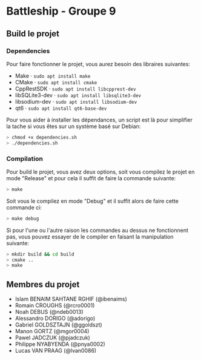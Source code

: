 # Battleship - Groupe 9
## Build le projet
### Dependencies
Pour faire fonctionner le projet, vous aurez besoin des libraires suivantes:
 - Make · `sudo apt install make`
 - CMake · `sudo apt install cmake`
 - CppRestSDK · `sudo apt install libcpprest-dev`
 - libSQLite3-dev · `sudo apt install libsqlite3-dev`
 - libsodium-dev · `sudo apt install libsodium-dev`
 - qt6 · `sudo apt install qt6-base-dev`

Pour vous aider à installer les dépendances, un script est là pour simplifier la tache si vous êtes sur un système basé sur Debian:
```sh
> chmod +x dependencies.sh
> ./dependencies.sh
```

### Compilation
Pour build le projet, vous avez deux options, soit vous compilez le projet en mode "Release" et pour cela il suffit de faire la commande suivante:
```sh
> make
```
Soit vous le compilez en mode "Debug" et il suffit alors de faire cette commande ci:
```sh
> make debug
```

Si pour l'une ou l'autre raison les commandes au dessus ne fonctionnent pas, vous pouvez essayer de le compiler en faisant la manipulation suivante:
```sh
> mkdir build && cd build
> cmake ..
> make
```

## Membres du projet
- Islam BENAIM SAHTANE RGHIF (@ibenaims)
- Romain CROUGHS (@rcro0001)
- Noah DEBUS (@ndeb0013)
- Alessandro DORIGO (@adorigo)
- Gabriel GOLDSZTAJN (@ggoldszt)
- Manon GORTZ (@mgor0004)
- Pawel JADCZUK (@pjadczuk)
- Philippe NYABYENDA (@pnya0002)
- Lucas VAN PRAAG (@lvan0086)